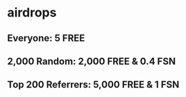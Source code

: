 # airdrops

## Everyone: 5 FREE

## 2,000 Random: 2,000 FREE & 0.4 FSN

## Top 200 Referrers: 5,000 FREE & 1 FSN
